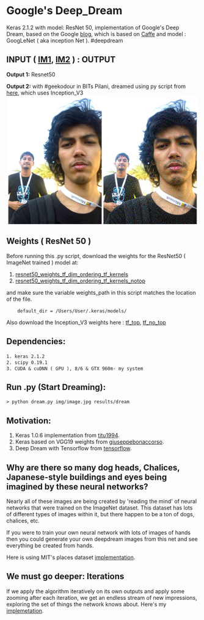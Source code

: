 # Google's Deep_Dream
Keras 2.1.2 with model: ResNet 50, implementation of Google's Deep Dream, based on the Google [blog](https://research.googleblog.com/2015/06/inceptionism-going-deeper-into-neural.html), which is based on [Caffe](https://github.com/google/deepdream) and model : GoogLeNet ( aka inception Net ). #deepdream

INPUT ( [IM1](http://www.pixoto.com/images-photography/nature-up-close/flowers---2011-2013/floral-beauty-104552406), [IM2](http://www.pixoto.com/images-photography/abstract/patterns/water-jaws-104547646) ) : OUTPUT
---------------
<b>Output 1:</b> Resnet50

<b>Output 2:</b> with #geekodour in BITs Pilani, dreamed using py script from [here](https://github.com/keras-team/keras/blob/master/examples/deep_dream.py), which uses Inception_V3
<img src="https://github.com/SKKSaikia/Deep_Dream_/blob/master/res/de.jpg">

Weights ( ResNet 50 )
---------------------
Before running this .py script, download the weights for the ResNet50 ( ImageNet trained ) model at:
1. [resnet50_weights_tf_dim_ordering_tf_kernels](https://drive.google.com/open?id=1TXWSlWjrrDYW5D5bYJ94Q0spg3nGEEHx)
2. [resnet50_weights_tf_dim_ordering_tf_kernels_notop](https://drive.google.com/open?id=18pj_hzTDIFmYiCumpAVS_QYkLDPJv04E)

and make sure the variable weights_path in this script matches the location of the file.

        default_dir = /Users/User/.keras/models/
        
Also download the Inception_V3 weights here : [tf_top](https://drive.google.com/open?id=1jZUnu32vAjiYWVVH8R-25ta8zv4we416), [tf_no_top](https://drive.google.com/open?id=1ILwxc67ZwYWqOjJH8u9DtD79OggtkiAg)

Dependencies:
-------------
    1. keras 2.1.2
    2. scipy 0.19.1
    3. CUDA & cuDNN ( GPU ), 8/6 & GTX 960m- my system

Run .py (Start Dreaming):
-------------
    > python dream.py img/image.jpg results/dream

Motivation:
-----------
1. Keras 1.0.6 implementation from [titu1994](https://github.com/titu1994/Deep-Dream).
2. Keras based on VGG19 weights from [giuseppebonaccorso](https://github.com/giuseppebonaccorso/keras_deepdream).
3. Deep Dream with Tensorflow from [tensorflow](https://github.com/tensorflow/tensorflow/tree/master/tensorflow/examples/tutorials/deepdream).

Why are there so many dog heads, Chalices, Japanese-style buildings and eyes being imagined by these neural networks?
-
Nearly all of these images are being created by 'reading the mind' of neural networks that were trained on the ImageNet dataset. This dataset has lots of different types of images within it, but there happen to be a ton of dogs, chalices, etc.

If you were to train your own neural network with lots of images of hands then you could generate your own deepdream images from this net and see everything be created from hands.

Here is using MIT's places dataset [implementation](https://www.youtube.com/watch?v=6IgbMiEaFRY).

We must go deeper: Iterations
-
If we apply the algorithm iteratively on its own outputs and apply some zooming after each iteration, we get an endless stream of new impressions, exploring the set of things the network knows about. Here's my [implemetation]().
